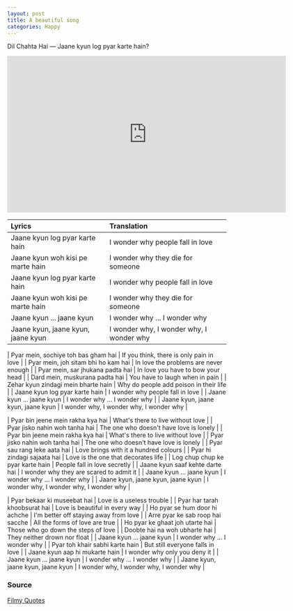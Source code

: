```yaml
---
layout: post
title: A beautiful song
categories: Happy
---
```


Dil Chahta Hai — Jaane kyun log pyar karte hain?

<iframe
    id='ivplayer'
    width='640'
    height='360'
    src='https://www.invidio.us/embed/zz5KauCbjPI'
    style='border:none;'
>
</iframe>

<br>

|              Lyrics                   |         Translation       |
|:--------------------------------------|:--------------------------|
| Jaane kyun log pyar karte hain        | I wonder why people fall in love |
| Jaane kyun woh kisi pe marte hain     | I wonder why they die for someone |
| Jaane kyun log pyar karte hain        | I wonder why people fall in love |
| Jaane kyun woh kisi pe marte hain     | I wonder why they die for someone |
| Jaane kyun ... jaane kyun             | I wonder why ... I wonder why |
| Jaane kyun, jaane kyun, jaane kyun    | I wonder why, I wonder why, I wonder why |

| Pyar mein, sochiye toh bas gham hai   | If you think, there is only pain in love |
| Pyar mein, joh sitam bhi ho kam hai   | In love the problems are never enough |
| Pyar mein, sar jhukana padta hai      | In love you have to bow your head |
| Dard mein, muskurana padta hai        | You have to laugh when in pain |
| Zehar kyun zindagi mein bharte hain   | Why do people add poison in their life |
| Jaane kyun log pyar karte hain        | I wonder why people fall in love |
| Jaane kyun ... jaane kyun             | I wonder why ... I wonder why |
| Jaane kyun, jaane kyun, jaane kyun    | I wonder why, I wonder why, I wonder why |

| Pyar bin jeene mein rakha kya hai     | What's there to live without love |
| Pyar jisko nahin woh tanha hai        | The one who doesn't have love is lonely |
| Pyar bin jeene mein rakha kya hai     | What's there to live without love |
| Pyar jisko nahin woh tanha hai        | The one who doesn't have love is lonely |
| Pyar sau rang leke aata hai           | Love brings with it a hundred colours |
| Pyar hi zindagi sajaata hai           | Love is the one that decorates life |
| Log chup chup ke pyar karte hain      | People fall in love secretly |
| Jaane kyun saaf kehte darte hai       | I wonder why they are scared to admit it |
| Jaane kyun ... jaane kyun             | I wonder why ... I wonder why |
| Jaane kyun, jaane kyun, jaane kyun    | I wonder why, I wonder why, I wonder why |

| Pyar bekaar ki museebat hai           | Love is a useless trouble |
| Pyar har tarah khoobsurat hai         | Love is beautiful in every way |
| Ho pyar se hum door hi achche         | I'm better off staying away from love |
| Arre pyar ke sab roop hai sacche      | All the forms of love are true |
| Ho pyar ke ghaat joh utarte hai       | Those who go down the steps of love |
| Doobte hai na woh ubharte hai         | They neither drown nor float |
| Jaane kyun ... jaane kyun             | I wonder why ... I wonder why |
| Pyar toh khair sabhi karte hain       | But still everyone falls in love |
| Jaane kyun aap hi mukarte hain        | I wonder why only you deny it |
| Jaane kyun ... jaane kyun             | I wonder why ... I wonder why |
| Jaane kyun, jaane kyun, jaane kyun    | I wonder why, I wonder why, I wonder why |

### Source

[Filmy Quotes](https://www.filmyquotes.com/songs/112)
